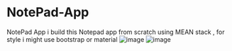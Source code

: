 # NotePad-App
NotePad App i build this Notepad app from scratch using MEAN stack , for style i might use bootstrap or material 
![image](https://user-images.githubusercontent.com/93726807/170254183-1033a06b-cca3-4736-8963-55ff851da7a1.png)
![image](https://user-images.githubusercontent.com/93726807/170254229-cea8c236-abc1-443f-bb06-518664fe701b.png)
